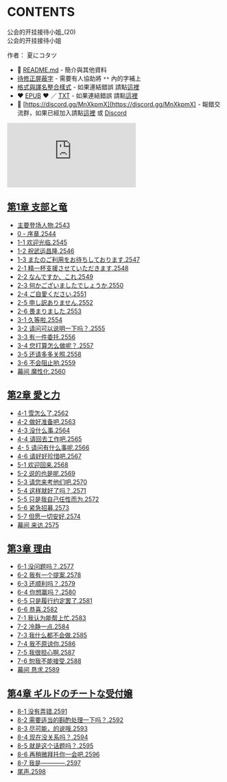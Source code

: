 # CONTENTS

公会的开挂接待小姐_(20)  
公会的开挂接待小姐  

作者： 夏にコタツ  



- :closed_book: [README.md](README.md) - 簡介與其他資料
- [待修正屏蔽字](%E5%BE%85%E4%BF%AE%E6%AD%A3%E5%B1%8F%E8%94%BD%E5%AD%97.md) - 需要有人協助將 `**` 內的字補上
- [格式與譯名整合樣式](https://github.com/bluelovers/node-novel/blob/master/lib/locales/%E5%85%AC%E4%BC%9A%E7%9A%84%E5%BC%80%E6%8C%82%E6%8E%A5%E5%BE%85%E5%B0%8F%E5%A7%90_(20).ts) - 如果連結錯誤 請點[這裡](https://github.com/bluelovers/node-novel/blob/master/lib/locales/)
-  :heart: [EPUB](https://gitlab.com/demonovel/epub-txt/blob/master/webqxs/%E5%85%AC%E4%BC%9A%E7%9A%84%E5%BC%80%E6%8C%82%E6%8E%A5%E5%BE%85%E5%B0%8F%E5%A7%90_(20).epub) :heart:  ／ [TXT](https://gitlab.com/demonovel/epub-txt/blob/master/webqxs/out/%E5%85%AC%E4%BC%9A%E7%9A%84%E5%BC%80%E6%8C%82%E6%8E%A5%E5%BE%85%E5%B0%8F%E5%A7%90_(20).out.txt) - 如果連結錯誤 請點[這裡](https://gitlab.com/demonovel/epub-txt/blob/master/webqxs/)
- :mega: [https://discord.gg/MnXkpmX](https://discord.gg/MnXkpmX) - 報錯交流群，如果已經加入請點[這裡](https://discordapp.com/channels/467794087769014273/467794088285175809) 或 [Discord](https://discordapp.com/channels/@me)


![導航目錄](https://chart.apis.google.com/chart?cht=qr&chs=150x150&chl=https://gitlab.com/novel-group/txt-source/blob/master/webqxs_out/公会的开挂接待小姐_(20)/導航目錄.md "導航目錄")




## [第1章 支部と竜](00000%20%E7%AC%AC1%E7%AB%A0%20%E6%94%AF%E9%83%A8%E3%81%A8%E7%AB%9C)

- [主要登场人物.2543](00000%20%E7%AC%AC1%E7%AB%A0%20%E6%94%AF%E9%83%A8%E3%81%A8%E7%AB%9C/00000_%E4%B8%BB%E8%A6%81%E7%99%BB%E5%9C%BA%E4%BA%BA%E7%89%A9.2543.txt)
- [0 - 序章.2544](00000%20%E7%AC%AC1%E7%AB%A0%20%E6%94%AF%E9%83%A8%E3%81%A8%E7%AB%9C/00010_0%20-%20%E5%BA%8F%E7%AB%A0.2544.txt)
- [1-1 欢迎光临.2545](00000%20%E7%AC%AC1%E7%AB%A0%20%E6%94%AF%E9%83%A8%E3%81%A8%E7%AB%9C/00020_1-1%20%E6%AC%A2%E8%BF%8E%E5%85%89%E4%B8%B4.2545.txt)
- [1-2 祝武运昌隆.2546](00000%20%E7%AC%AC1%E7%AB%A0%20%E6%94%AF%E9%83%A8%E3%81%A8%E7%AB%9C/00030_1-2%20%E7%A5%9D%E6%AD%A6%E8%BF%90%E6%98%8C%E9%9A%86.2546.txt)
- [1-3 またのご利用をお待ちしております.2547](00000%20%E7%AC%AC1%E7%AB%A0%20%E6%94%AF%E9%83%A8%E3%81%A8%E7%AB%9C/00040_1-3%20%E3%81%BE%E3%81%9F%E3%81%AE%E3%81%94%E5%88%A9%E7%94%A8%E3%82%92%E3%81%8A%E5%BE%85%E3%81%A1%E3%81%97%E3%81%A6%E3%81%8A%E3%82%8A%E3%81%BE%E3%81%99.2547.txt)
- [2-1 精一杯支援させていただきます.2548](00000%20%E7%AC%AC1%E7%AB%A0%20%E6%94%AF%E9%83%A8%E3%81%A8%E7%AB%9C/00050_2-1%20%E7%B2%BE%E4%B8%80%E6%9D%AF%E6%94%AF%E6%8F%B4%E3%81%95%E3%81%9B%E3%81%A6%E3%81%84%E3%81%9F%E3%81%A0%E3%81%8D%E3%81%BE%E3%81%99.2548.txt)
- [2-2 なんですか、これ.2549](00000%20%E7%AC%AC1%E7%AB%A0%20%E6%94%AF%E9%83%A8%E3%81%A8%E7%AB%9C/00060_2-2%20%E3%81%AA%E3%82%93%E3%81%A7%E3%81%99%E3%81%8B%E3%80%81%E3%81%93%E3%82%8C.2549.txt)
- [2-3 何かございましたでしょうか.2550](00000%20%E7%AC%AC1%E7%AB%A0%20%E6%94%AF%E9%83%A8%E3%81%A8%E7%AB%9C/00070_2-3%20%E4%BD%95%E3%81%8B%E3%81%94%E3%81%96%E3%81%84%E3%81%BE%E3%81%97%E3%81%9F%E3%81%A7%E3%81%97%E3%82%87%E3%81%86%E3%81%8B.2550.txt)
- [2-4 ご自愛ください.2551](00000%20%E7%AC%AC1%E7%AB%A0%20%E6%94%AF%E9%83%A8%E3%81%A8%E7%AB%9C/00080_2-4%20%E3%81%94%E8%87%AA%E6%84%9B%E3%81%8F%E3%81%A0%E3%81%95%E3%81%84.2551.txt)
- [2-5 申し訳ありません.2552](00000%20%E7%AC%AC1%E7%AB%A0%20%E6%94%AF%E9%83%A8%E3%81%A8%E7%AB%9C/00090_2-5%20%E7%94%B3%E3%81%97%E8%A8%B3%E3%81%82%E3%82%8A%E3%81%BE%E3%81%9B%E3%82%93.2552.txt)
- [2-6 畏まりました.2553](00000%20%E7%AC%AC1%E7%AB%A0%20%E6%94%AF%E9%83%A8%E3%81%A8%E7%AB%9C/00100_2-6%20%E7%95%8F%E3%81%BE%E3%82%8A%E3%81%BE%E3%81%97%E3%81%9F.2553.txt)
- [3-1 久等啦.2554](00000%20%E7%AC%AC1%E7%AB%A0%20%E6%94%AF%E9%83%A8%E3%81%A8%E7%AB%9C/00110_3-1%20%E4%B9%85%E7%AD%89%E5%95%A6.2554.txt)
- [3-2 请问可以说明一下吗？.2555](00000%20%E7%AC%AC1%E7%AB%A0%20%E6%94%AF%E9%83%A8%E3%81%A8%E7%AB%9C/00120_3-2%20%E8%AF%B7%E9%97%AE%E5%8F%AF%E4%BB%A5%E8%AF%B4%E6%98%8E%E4%B8%80%E4%B8%8B%E5%90%97%EF%BC%9F.2555.txt)
- [3-3 有一件委托.2556](00000%20%E7%AC%AC1%E7%AB%A0%20%E6%94%AF%E9%83%A8%E3%81%A8%E7%AB%9C/00130_3-3%20%E6%9C%89%E4%B8%80%E4%BB%B6%E5%A7%94%E6%89%98.2556.txt)
- [3-4 您打算怎么做呢？.2557](00000%20%E7%AC%AC1%E7%AB%A0%20%E6%94%AF%E9%83%A8%E3%81%A8%E7%AB%9C/00140_3-4%20%E6%82%A8%E6%89%93%E7%AE%97%E6%80%8E%E4%B9%88%E5%81%9A%E5%91%A2%EF%BC%9F.2557.txt)
- [3-5 还请多多关照.2558](00000%20%E7%AC%AC1%E7%AB%A0%20%E6%94%AF%E9%83%A8%E3%81%A8%E7%AB%9C/00150_3-5%20%E8%BF%98%E8%AF%B7%E5%A4%9A%E5%A4%9A%E5%85%B3%E7%85%A7.2558.txt)
- [3-6 不会阻止哟.2559](00000%20%E7%AC%AC1%E7%AB%A0%20%E6%94%AF%E9%83%A8%E3%81%A8%E7%AB%9C/00160_3-6%20%E4%B8%8D%E4%BC%9A%E9%98%BB%E6%AD%A2%E5%93%9F.2559.txt)
- [幕间 魔性化.2560](00000%20%E7%AC%AC1%E7%AB%A0%20%E6%94%AF%E9%83%A8%E3%81%A8%E7%AB%9C/00170_%E5%B9%95%E9%97%B4%20%E9%AD%94%E6%80%A7%E5%8C%96.2560.txt)


## [第2章 愛と力](00010%20%E7%AC%AC2%E7%AB%A0%20%E6%84%9B%E3%81%A8%E5%8A%9B)

- [4-1 雪怎么了.2562](00010%20%E7%AC%AC2%E7%AB%A0%20%E6%84%9B%E3%81%A8%E5%8A%9B/00180_4-1%20%E9%9B%AA%E6%80%8E%E4%B9%88%E4%BA%86.2562.txt)
- [4-2 做好准备吧.2563](00010%20%E7%AC%AC2%E7%AB%A0%20%E6%84%9B%E3%81%A8%E5%8A%9B/00190_4-2%20%E5%81%9A%E5%A5%BD%E5%87%86%E5%A4%87%E5%90%A7.2563.txt)
- [4-3 没什么事.2564](00010%20%E7%AC%AC2%E7%AB%A0%20%E6%84%9B%E3%81%A8%E5%8A%9B/00200_4-3%20%E6%B2%A1%E4%BB%80%E4%B9%88%E4%BA%8B.2564.txt)
- [4-4 请回去工作吧.2565](00010%20%E7%AC%AC2%E7%AB%A0%20%E6%84%9B%E3%81%A8%E5%8A%9B/00210_4-4%20%E8%AF%B7%E5%9B%9E%E5%8E%BB%E5%B7%A5%E4%BD%9C%E5%90%A7.2565.txt)
- [4- 5 请问有什么事呢.2566](00010%20%E7%AC%AC2%E7%AB%A0%20%E6%84%9B%E3%81%A8%E5%8A%9B/00220_4-%205%20%E8%AF%B7%E9%97%AE%E6%9C%89%E4%BB%80%E4%B9%88%E4%BA%8B%E5%91%A2.2566.txt)
- [4-6 请好好珍惜吧.2567](00010%20%E7%AC%AC2%E7%AB%A0%20%E6%84%9B%E3%81%A8%E5%8A%9B/00230_4-6%20%E8%AF%B7%E5%A5%BD%E5%A5%BD%E7%8F%8D%E6%83%9C%E5%90%A7.2567.txt)
- [5-1 欢迎回来.2568](00010%20%E7%AC%AC2%E7%AB%A0%20%E6%84%9B%E3%81%A8%E5%8A%9B/00240_5-1%20%E6%AC%A2%E8%BF%8E%E5%9B%9E%E6%9D%A5.2568.txt)
- [5-2 说的也是呢.2569](00010%20%E7%AC%AC2%E7%AB%A0%20%E6%84%9B%E3%81%A8%E5%8A%9B/00250_5-2%20%E8%AF%B4%E7%9A%84%E4%B9%9F%E6%98%AF%E5%91%A2.2569.txt)
- [5-3 请您来考他们吧.2570](00010%20%E7%AC%AC2%E7%AB%A0%20%E6%84%9B%E3%81%A8%E5%8A%9B/00260_5-3%20%E8%AF%B7%E6%82%A8%E6%9D%A5%E8%80%83%E4%BB%96%E4%BB%AC%E5%90%A7.2570.txt)
- [5-4 这样就好了吗？.2571](00010%20%E7%AC%AC2%E7%AB%A0%20%E6%84%9B%E3%81%A8%E5%8A%9B/00270_5-4%20%E8%BF%99%E6%A0%B7%E5%B0%B1%E5%A5%BD%E4%BA%86%E5%90%97%EF%BC%9F.2571.txt)
- [5-5 只是我自己任性而为.2572](00010%20%E7%AC%AC2%E7%AB%A0%20%E6%84%9B%E3%81%A8%E5%8A%9B/00280_5-5%20%E5%8F%AA%E6%98%AF%E6%88%91%E8%87%AA%E5%B7%B1%E4%BB%BB%E6%80%A7%E8%80%8C%E4%B8%BA.2572.txt)
- [5-6 紧急招募.2573](00010%20%E7%AC%AC2%E7%AB%A0%20%E6%84%9B%E3%81%A8%E5%8A%9B/00290_5-6%20%E7%B4%A7%E6%80%A5%E6%8B%9B%E5%8B%9F.2573.txt)
- [5-7 但愿一切安好.2574](00010%20%E7%AC%AC2%E7%AB%A0%20%E6%84%9B%E3%81%A8%E5%8A%9B/00300_5-7%20%E4%BD%86%E6%84%BF%E4%B8%80%E5%88%87%E5%AE%89%E5%A5%BD.2574.txt)
- [幕间 来访.2575](00010%20%E7%AC%AC2%E7%AB%A0%20%E6%84%9B%E3%81%A8%E5%8A%9B/00310_%E5%B9%95%E9%97%B4%20%E6%9D%A5%E8%AE%BF.2575.txt)


## [第3章 理由](00020%20%E7%AC%AC3%E7%AB%A0%20%E7%90%86%E7%94%B1)

- [6-1 没问题吗？.2577](00020%20%E7%AC%AC3%E7%AB%A0%20%E7%90%86%E7%94%B1/00320_6-1%20%E6%B2%A1%E9%97%AE%E9%A2%98%E5%90%97%EF%BC%9F.2577.txt)
- [6-2 我有一个提案.2578](00020%20%E7%AC%AC3%E7%AB%A0%20%E7%90%86%E7%94%B1/00330_6-2%20%E6%88%91%E6%9C%89%E4%B8%80%E4%B8%AA%E6%8F%90%E6%A1%88.2578.txt)
- [6-3 还顺利吗？.2579](00020%20%E7%AC%AC3%E7%AB%A0%20%E7%90%86%E7%94%B1/00340_6-3%20%E8%BF%98%E9%A1%BA%E5%88%A9%E5%90%97%EF%BC%9F.2579.txt)
- [6-4 你想赢吗？.2580](00020%20%E7%AC%AC3%E7%AB%A0%20%E7%90%86%E7%94%B1/00350_6-4%20%E4%BD%A0%E6%83%B3%E8%B5%A2%E5%90%97%EF%BC%9F.2580.txt)
- [6-5 只是履行约定罢了.2581](00020%20%E7%AC%AC3%E7%AB%A0%20%E7%90%86%E7%94%B1/00360_6-5%20%E5%8F%AA%E6%98%AF%E5%B1%A5%E8%A1%8C%E7%BA%A6%E5%AE%9A%E7%BD%A2%E4%BA%86.2581.txt)
- [6-6 恭喜.2582](00020%20%E7%AC%AC3%E7%AB%A0%20%E7%90%86%E7%94%B1/00370_6-6%20%E6%81%AD%E5%96%9C.2582.txt)
- [7-1 我认为能帮上忙.2583](00020%20%E7%AC%AC3%E7%AB%A0%20%E7%90%86%E7%94%B1/00380_7-1%20%E6%88%91%E8%AE%A4%E4%B8%BA%E8%83%BD%E5%B8%AE%E4%B8%8A%E5%BF%99.2583.txt)
- [7-2 冷静一点.2584](00020%20%E7%AC%AC3%E7%AB%A0%20%E7%90%86%E7%94%B1/00390_7-2%20%E5%86%B7%E9%9D%99%E4%B8%80%E7%82%B9.2584.txt)
- [7-3 我什么都不会做.2585](00020%20%E7%AC%AC3%E7%AB%A0%20%E7%90%86%E7%94%B1/00400_7-3%20%E6%88%91%E4%BB%80%E4%B9%88%E9%83%BD%E4%B8%8D%E4%BC%9A%E5%81%9A.2585.txt)
- [7-4 我不原谅你.2586](00020%20%E7%AC%AC3%E7%AB%A0%20%E7%90%86%E7%94%B1/00410_7-4%20%E6%88%91%E4%B8%8D%E5%8E%9F%E8%B0%85%E4%BD%A0.2586.txt)
- [7-5 我很担心啊.2587](00020%20%E7%AC%AC3%E7%AB%A0%20%E7%90%86%E7%94%B1/00420_7-5%20%E6%88%91%E5%BE%88%E6%8B%85%E5%BF%83%E5%95%8A.2587.txt)
- [7-6 恕我不能接受.2588](00020%20%E7%AC%AC3%E7%AB%A0%20%E7%90%86%E7%94%B1/00430_7-6%20%E6%81%95%E6%88%91%E4%B8%8D%E8%83%BD%E6%8E%A5%E5%8F%97.2588.txt)
- [幕间 恳求.2589](00020%20%E7%AC%AC3%E7%AB%A0%20%E7%90%86%E7%94%B1/00440_%E5%B9%95%E9%97%B4%20%E6%81%B3%E6%B1%82.2589.txt)


## [第4章 ギルドのチートな受付嬢](00030%20%E7%AC%AC4%E7%AB%A0%20%E3%82%AE%E3%83%AB%E3%83%89%E3%81%AE%E3%83%81%E3%83%BC%E3%83%88%E3%81%AA%E5%8F%97%E4%BB%98%E5%AC%A2)

- [8-1 没有弄错.2591](00030%20%E7%AC%AC4%E7%AB%A0%20%E3%82%AE%E3%83%AB%E3%83%89%E3%81%AE%E3%83%81%E3%83%BC%E3%83%88%E3%81%AA%E5%8F%97%E4%BB%98%E5%AC%A2/00450_8-1%20%E6%B2%A1%E6%9C%89%E5%BC%84%E9%94%99.2591.txt)
- [8-2 需要适当的斟酌处理一下吗？.2592](00030%20%E7%AC%AC4%E7%AB%A0%20%E3%82%AE%E3%83%AB%E3%83%89%E3%81%AE%E3%83%81%E3%83%BC%E3%83%88%E3%81%AA%E5%8F%97%E4%BB%98%E5%AC%A2/00460_8-2%20%E9%9C%80%E8%A6%81%E9%80%82%E5%BD%93%E7%9A%84%E6%96%9F%E9%85%8C%E5%A4%84%E7%90%86%E4%B8%80%E4%B8%8B%E5%90%97%EF%BC%9F.2592.txt)
- [8-3 尽可能，的说哦.2593](00030%20%E7%AC%AC4%E7%AB%A0%20%E3%82%AE%E3%83%AB%E3%83%89%E3%81%AE%E3%83%81%E3%83%BC%E3%83%88%E3%81%AA%E5%8F%97%E4%BB%98%E5%AC%A2/00470_8-3%20%E5%B0%BD%E5%8F%AF%E8%83%BD%EF%BC%8C%E7%9A%84%E8%AF%B4%E5%93%A6.2593.txt)
- [8-4 现在没关系吗？.2594](00030%20%E7%AC%AC4%E7%AB%A0%20%E3%82%AE%E3%83%AB%E3%83%89%E3%81%AE%E3%83%81%E3%83%BC%E3%83%88%E3%81%AA%E5%8F%97%E4%BB%98%E5%AC%A2/00480_8-4%20%E7%8E%B0%E5%9C%A8%E6%B2%A1%E5%85%B3%E7%B3%BB%E5%90%97%EF%BC%9F.2594.txt)
- [8-5 就是这个话题吗？.2595](00030%20%E7%AC%AC4%E7%AB%A0%20%E3%82%AE%E3%83%AB%E3%83%89%E3%81%AE%E3%83%81%E3%83%BC%E3%83%88%E3%81%AA%E5%8F%97%E4%BB%98%E5%AC%A2/00490_8-5%20%E5%B0%B1%E6%98%AF%E8%BF%99%E4%B8%AA%E8%AF%9D%E9%A2%98%E5%90%97%EF%BC%9F.2595.txt)
- [8-6 再稍微拜托你一会吧.2596](00030%20%E7%AC%AC4%E7%AB%A0%20%E3%82%AE%E3%83%AB%E3%83%89%E3%81%AE%E3%83%81%E3%83%BC%E3%83%88%E3%81%AA%E5%8F%97%E4%BB%98%E5%AC%A2/00500_8-6%20%E5%86%8D%E7%A8%8D%E5%BE%AE%E6%8B%9C%E6%89%98%E4%BD%A0%E4%B8%80%E4%BC%9A%E5%90%A7.2596.txt)
- [8-7 我是————.2597](00030%20%E7%AC%AC4%E7%AB%A0%20%E3%82%AE%E3%83%AB%E3%83%89%E3%81%AE%E3%83%81%E3%83%BC%E3%83%88%E3%81%AA%E5%8F%97%E4%BB%98%E5%AC%A2/00510_8-7%20%E6%88%91%E6%98%AF%E2%80%94%E2%80%94%E2%80%94%E2%80%94.2597.txt)
- [尾声.2598](00030%20%E7%AC%AC4%E7%AB%A0%20%E3%82%AE%E3%83%AB%E3%83%89%E3%81%AE%E3%83%81%E3%83%BC%E3%83%88%E3%81%AA%E5%8F%97%E4%BB%98%E5%AC%A2/00520_%E5%B0%BE%E5%A3%B0.2598.txt)

